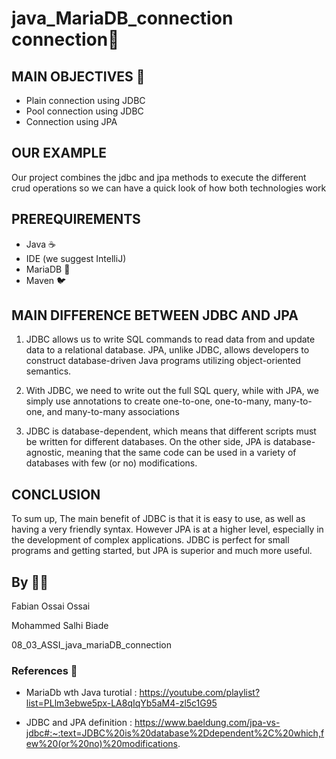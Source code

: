 # java_MariaDB_connection connection🔗


## MAIN OBJECTIVES 🎯

- Plain connection using JDBC
- Pool connection using JDBC
- Connection using JPA

## OUR EXAMPLE

Our project combines the jdbc and jpa methods to execute the different crud operations so we can have a quick look of how  both technologies work


## PREREQUIREMENTS
- Java ☕
- IDE (we suggest IntelliJ)
- MariaDB 🐋
- Maven 🐦


## MAIN DIFFERENCE BETWEEN JDBC AND JPA
1. JDBC allows us to write SQL commands to read data from and update data to a relational database. JPA, unlike JDBC, allows developers to construct database-driven Java programs utilizing object-oriented semantics.

2. With JDBC, we need to write out the full SQL query, while with JPA, we simply use annotations to create one-to-one, one-to-many, many-to-one, and many-to-many associations

3. JDBC is database-dependent, which means that different scripts must be written for different databases. On the other side, JPA is database-agnostic, meaning that the same code can be used in a variety of databases with few (or no) modifications.


## CONCLUSION 

To sum up, The main benefit of JDBC is that it is easy to use, as well as having a very friendly syntax. However JPA is at a higher level, especially in the development of complex applications. JDBC is perfect for small programs and getting started, but JPA is superior and much more useful.


## By 👨‍💻

Fabian Ossai Ossai

Mohammed Salhi Biade


08_03_ASSI_java_mariaDB_connection

### References 📃

- MariaDb wth Java turotial : https://youtube.com/playlist?list=PLlm3ebwe5px-LA8qIqYb5aM4-zl5c1G95

- JDBC and JPA definition : https://www.baeldung.com/jpa-vs-jdbc#:~:text=JDBC%20is%20database%2Ddependent%2C%20which,few%20(or%20no)%20modifications.


